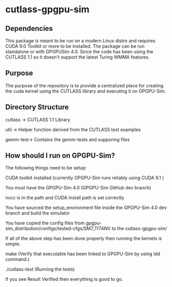# cutlass-gpgpu-sim

## Dependencies 

This package is meant to be run on a modern Linux distro and requires CUDA 9.0 Toolkit or more to be installed. The package can be run standalone or with GPGPUSim 4.0.  Since the code has been using the CUTLASS 1.1 so it doesn't support the latest Turing WMMA features.

## Purpose

The purpose of the repository is to provide a centralized place for creating the cuda kernel using the CUTLASS library and executing it on GPGPU-Sim.

## Directory Structure

cutlass  -\> CUTLASS 1.1 Library

util     -\> Helper function derived from the CUTLASS test examples

gemm-test-\> Contains the gemm-tests and supporing files

## How should I run on GPGPU-Sim?

The following things need to be setup:

CUDA toolkit installed (currently GPGPU-Sim runs reliably using CUDA 9.1 )

You must have the GPGPU-Sim 4.0 (GPGPU-Sim GitHub dev branch)

nvcc is in the path and CUDA install path is set correctly

You have sourced the setup\_environment file inside the GPGPU-Sim 4.0 dev branch and build the simulator

You have copied the config files from gpgpu-sim\_distribution/configs/tested-cfgs/SM7\_TITANV to the cutlass-gpgpu-sim/


If all of the above step has been done properly then running the kernels is simple.

make (Verify that executable has been linked to GPGPU-Sim by using ldd command.)

./cutlass-test (Running the tests)

If you see Result Verified then everything is good to go.
